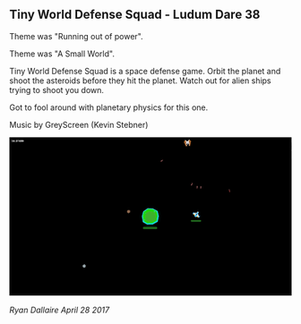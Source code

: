 ## Tiny World Defense Squad - Ludum Dare 38

Theme was "Running out of power".

Theme was "A Small World".

Tiny World Defense Squad is a space defense game. Orbit the planet and shoot the asteroids before they hit the planet. Watch out for alien ships trying to shoot you down.

Got to fool around with planetary physics for this one.

Music by GreyScreen (Kevin Stebner)

![screen1](ld38.png)

_Ryan Dallaire April 28 2017_
